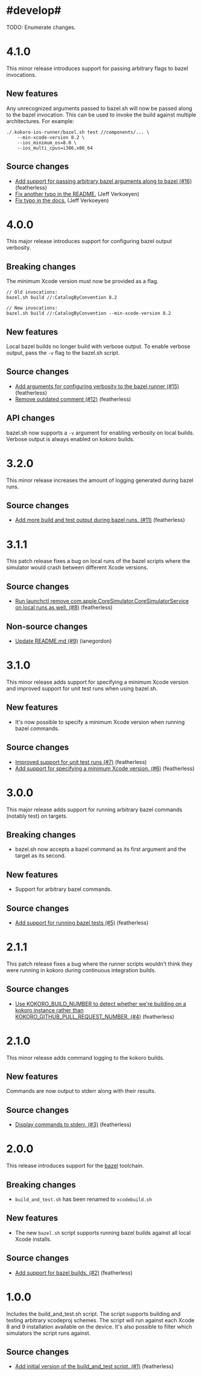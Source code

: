 # #develop#

 TODO: Enumerate changes.


# 4.1.0

This minor release introduces support for passing arbitrary flags to bazel invocations.

## New features

Any unrecognized arguments passed to bazel.sh will now be passed along to the bazel invocation. This
can be used to invoke the build against multiple architectures. For example:

```
./.kokoro-ios-runner/bazel.sh test //components/... \
    --min-xcode-version 8.2 \
    --ios_minimum_os=8.0 \
    --ios_multi_cpus=i386,x86_64
```

## Source changes

* [Add support for passing arbitrary bazel arguments along to bazel (#16)](https://github.com/material-foundation/kokoro-ios-runner/commit/bad93074045ad48b17d1ce325d38d725a848b3d8) (featherless)
* [Fix another typo in the README.](https://github.com/material-foundation/kokoro-ios-runner/commit/ffa1680bd8c82d7bf720a6e5bdb8f4e404154ea2) (Jeff Verkoeyen)
* [Fix typo in the docs.](https://github.com/material-foundation/kokoro-ios-runner/commit/52e4caa91d31a5a996ebd0c12d0c9012ac97e3bd) (Jeff Verkoeyen)

# 4.0.0

This major release introduces support for configuring bazel output verbosity.

## Breaking changes

The minimum Xcode version must now be provided as a flag.

```
// Old invocations:
bazel.sh build //:CatalogByConvention 8.2

// New invocations:
bazel.sh build //:CatalogByConvention --min-xcode-version 8.2
```

## New features

Local bazel builds no longer build with verbose output. To enable verbose output, pass the `-v` flag
to the bazel.sh script.

## Source changes

* [Add arguments for configuring verbosity to the bazel runner (#15)](https://github.com/material-foundation/kokoro-ios-runner/commit/e686ab44e1d31e1fbf981af306daff7cafca211b) (featherless)
* [Remove outdated comment (#12)](https://github.com/material-foundation/kokoro-ios-runner/commit/f4a5f341ced7c2016e9faa3d67eb9028f67df908) (featherless)

## API changes

bazel.sh now supports a `-v` argument for enabling verbosity on local builds. Verbose output is
always enabled on kokoro builds.

# 3.2.0

This minor release increases the amount of logging generated during bazel runs.

## Source changes

* [Add more build and test output during bazel runs. (#11)](https://github.com/material-foundation/kokoro-ios-runner/commit/db3aa9a2ae602533be0a51ce6cdde8297b6dfc41) (featherless)

# 3.1.1

This patch release fixes a bug on local runs of the bazel scripts where the simulator would crash
between different Xcode versions.

## Source changes

* [Run launchctl remove com.apple.CoreSimulator.CoreSimulatorService on local runs as well. (#8)](https://github.com/material-foundation/kokoro-ios-runner/commit/14ee009563082fb2eb74d976b0a4216e35651064) (featherless)

## Non-source changes

* [Update README.md (#9)](https://github.com/material-foundation/kokoro-ios-runner/commit/c7bee8406f90911bf0181eb36e4b013132032620) (ianegordon)

# 3.1.0

This minor release adds support for specifying a minimum Xcode version and improved support for unit
test runs when using bazel.sh.

## New features

- It's now possible to specify a minimum Xcode version when running bazel commands.

## Source changes

* [Improved support for unit test runs (#7)](https://github.com/material-foundation/kokoro-ios-runner/commit/3f4c27c7af116ec72208beaffb7a11bd0366494b) (featherless)
* [Add support for specifying a minimum Xcode version. (#6)](https://github.com/material-foundation/kokoro-ios-runner/commit/0f07d8f376189dcce3715dca89d00f2eb4461d0b) (featherless)

# 3.0.0

This major release adds support for running arbitrary bazel commands (notably test) on targets.

## Breaking changes

- bazel.sh now accepts a bazel command as its first argument and the target as its second.

## New features

- Support for arbitrary bazel commands.

## Source changes

* [Add support for running bazel tests (#5)](https://github.com/material-foundation/kokoro-ios-runner/commit/d85ac6c5cd1a432004f490c95d29d1915ebfb297) (featherless)

# 2.1.1

This patch release fixes a bug where the runner scripts wouldn't think they were running in kokoro
during continuous integration builds.

## Source changes

* [Use KOKORO_BUILD_NUMBER to detect whether we're building on a kokoro instance rather than KOKORO_GITHUB_PULL_REQUEST_NUMBER. (#4)](https://github.com/material-foundation/kokoro-ios-runner/commit/34f423b57a55912bf3f08fb4f05ef5ad0ed9a878) (featherless)

# 2.1.0

This minor release adds command logging to the kokoro builds.

## New features

Commands are now output to stderr along with their results.

## Source changes

* [Display commands to stderr. (#3)](https://github.com/material-foundation/kokoro-ios-runner/commit/823b51e5f08a57e971667a3608439c886fcf214d) (featherless)

# 2.0.0

This release introduces support for the [bazel](https://bazel.build/) toolchain.

## Breaking changes

- `build_and_test.sh` has been renamed to `xcodebuild.sh`

## New features

- The new `bazel.sh` script supports running bazel builds against all local Xcode installs.

## Source changes

* [Add support for bazel builds. (#2)](https://github.com/material-foundation/kokoro-ios-runner/commit/e8930a547675494b6f3bfe784baab2e374d4318f) (featherless)

# 1.0.0

Includes the build_and_test.sh script. The script supports building and testing arbitrary xcodeproj
schemes. The script will run against each Xcode 8 and 9 installation available on the device. It's
also possible to filter which simulators the script runs against.

## Source changes

* [Add initial version of the build_and_test script. (#1)](https://github.com/material-foundation/kokoro-ios-runner/commit/bbeaab3c0786d87346181fcc1ceb54211bcb8f31) (featherless)
